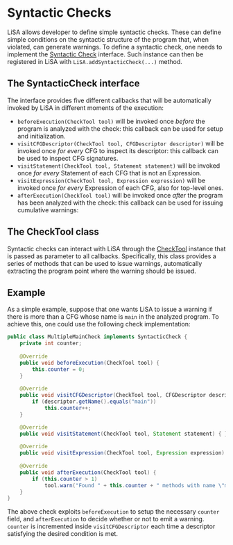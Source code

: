 # Syntactic Checks

LiSA allows developer to define simple syntactic checks. These can define simple conditions on the syntactic structure of the program that, when violated, can generate warnings. To define a syntactic check, one needs to implement the [Syntactic Check][syncheck] interface. Such instance can then be registered in LiSA with `LiSA.addSyntacticCheck(...)` method.

## The SyntacticCheck interface

The interface provides five different callbacks that will be automatically invoked by LiSA in different moments of the execution:

* `beforeExecution(CheckTool tool)` will be invoked once _before_ the program is analyzed with the check: this callback can be used for setup and initialization.
* `visitCFGDescriptor(CheckTool tool, CFGDescriptor descriptor)` will be invoked once _for every_ CFG to inspect its descriptor: this callback can be used to inspect CFG signatures.
* `visitStatement(CheckTool tool, Statement statement)` will be invoked once _for every_ Statement of each CFG that is not an Expression.
* `visitExpression(CheckTool tool, Expression expression)` will be invoked once _for every_ Expression of each CFG, also for top-level ones.
* `afterExecution(CheckTool tool)` will be invoked once _after_ the program has been analyzed with the check: this callback can be used for issuing cumulative warnings:

## The CheckTool class

Syntactic checks can interact with LiSA through the [CheckTool][tool] instance that is passed as parameter to all callbacks. Specifically, this class provides a series of methods that can be used to issue warnings, automatically extracting the program point where the warning should be issued.

## Example

As a simple example, suppose that one wants LiSA to issue a warning if there is more than a CFG whose name is `main` in the analyzed program. To achieve this, one could use the following check implementation:

```java
public class MultipleMainCheck implements SyntacticCheck {
    private int counter;
    
    @Override
    public void beforeExecution(CheckTool tool) {
        this.counter = 0;
    }
    
    @Override
    public void visitCFGDescriptor(CheckTool tool, CFGDescriptor descriptor) {
        if (descriptor.getName().equals("main"))
            this.counter++;
    }

    @Override
    public void visitStatement(CheckTool tool, Statement statement) { }
    
    @Override
    public void visitExpression(CheckTool tool, Expression expression) { }
    
    @Override
    public void afterExecution(CheckTool tool) {
        if (this.counter > 1)
            tool.warn("Found " + this.counter + " methods with name \"main\"");
    }
}
```

The above check exploits `beforeExecution` to setup the necessary `counter` field, and `afterExecution` to decide whether or not to emit a warning. `counter` is incremented inside `visitCFGDescriptor` each time a descriptor satisfying the desired condition is met.

[syncheck]:https://github.com/UniVE-SSV/lisa/blob/master/lisa/lisa-sdk/src/main/java/it/unive/lisa/checks/syntactic/SyntacticCheck.java
[tool]:https://github.com/UniVE-SSV/lisa/blob/master/lisa/lisa-sdk/src/main/java/it/unive/lisa/checks/syntactic/CheckTool.java